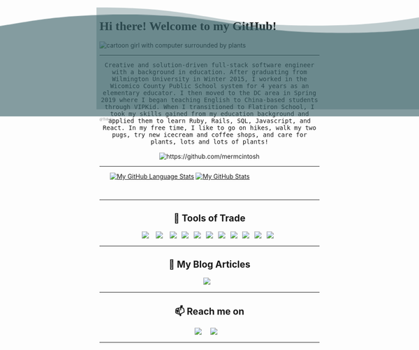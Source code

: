 <h1 style="font-family:verdana;">Hi there! Welcome to my GitHub! 👋🌵😊</h1> 

<img src="https://media-exp1.licdn.com/dms/image/C4E16AQG0UX2Ed84caw/profile-displaybackgroundimage-shrink_350_1400/0/1618936958802?e=1625702400&v=beta&t=uW-RsCtjpb0bwilKYzTqvaJcmaH7luQOBFpz8mFoL2U" alt="cartoon girl with computer surrounded by plants"/>

<hr>

 <p align="center">
  <samp>Creative and solution-driven full-stack software engineer with a background in education. After graduating from Wilmington University in Winter 2015, I worked in the Wicomico County Public School system for 4 years as an elementary educator. I then moved to the DC area in Spring 2019 where I began teaching English to China-based students through VIPKid. When I transitioned to Flatiron School, I took my skills gained from my education background and applied them to learn Ruby, Rails, SQL, Javascript, and React. In my free time, I like to go on hikes, walk my two pugs, try new icecream and coffee shops, and care for plants, lots and lots of plants!
  </samp>
  <br> <br>
  <img src="https://komarev.com/ghpvc/?username=mermcintosh" alt="https://github.com/mermcintosh" />
</p>

<hr>

&nbsp;&nbsp;&nbsp;&nbsp;&nbsp;&nbsp;[![My GitHub Language Stats](https://github-readme-stats.vercel.app/api/top-langs/?username=mermcintosh&langs_count=5&theme=vue)]()
[![My GitHub Stats](https://github-readme-stats.vercel.app/api/?username=mermcintosh&count_private=true&theme=vue&showicons=true)]()

 <br>
 


<hr>

<h2 align="center"> 🔭 Tools of Trade</h2>
<p align="center">
  <img src="https://img.shields.io/badge/JavaScript-323330?style=for-the-badge&logo=javascript&logoColor=F7DF1E" />&nbsp;&nbsp;&nbsp;
  <img src="https://img.shields.io/badge/React-20232A?style=for-the-badge&logo=react&logoColor=61DAFB" />&nbsp;&nbsp;&nbsp;
  <img src="https://img.shields.io/badge/React_Router-CA4245?style=for-the-badge&logo=react-router&logoColor=white" />&nbsp;&nbsp;
  <img src="https://img.shields.io/badge/Ruby-CC342D?style=for-the-badge&logo=ruby&logoColor=white" />&nbsp;&nbsp;
  <img src="https://img.shields.io/badge/Ruby_on_Rails-CC0000?style=for-the-badge&logo=ruby-on-rails&logoColor=white" />&nbsp;&nbsp;
  <img src="https://img.shields.io/badge/CSS-239120?&style=for-the-badge&logo=css3&logoColor=white" />&nbsp;&nbsp;
  <img src="https://img.shields.io/badge/HTML-239120?style=for-the-badge&logo=html5&logoColor=white" />&nbsp;&nbsp;
  <img src="https://img.shields.io/badge/Bootstrap-563D7C?style=for-the-badge&logo=bootstrap&logoColor=white" />&nbsp;&nbsp;
  <img src="https://img.shields.io/badge/Material--UI-0081CB?style=for-the-badge&logo=material-ui&logoColor=white" />&nbsp;&nbsp;
  <img src="https://img.shields.io/badge/PostgreSQL-316192?style=for-the-badge&logo=postgresql&logoColor=white" />&nbsp;&nbsp;
  <img src="https://img.shields.io/badge/SQLite-07405E?style=for-the-badge&logo=sqlite&logoColor=white" />&nbsp;&nbsp;
</p>

<hr>

<h2 align="center">💬 My Blog Articles</h2>
<p align="center" align='right'>
  <a target="_blank"href="https://meredith-mcintosh.medium.com/"><img src="https://img.shields.io/badge/Medium%20-%231572B6.svg?&style=for-the-badge&logo=medium&logoColor=white" /></a>&nbsp;&nbsp;&nbsp;
</p>

<hr>

<h2  align="center">📫 Reach me on</h2>
<p align="center">
  <a target="_blank"href="https://www.linkedin.com/in/meredith-mcintosh/"><img src="https://img.shields.io/badge/linkedin-%230077B5.svg?&style=for-the-badge&logo=linkedin&logoColor=white" /></a>&nbsp;&nbsp;&nbsp;&nbsp;
  <a href="mailto:meredith@mcintosh.io?subject=Hello%Meredith,%20From%20Github"><img src="https://img.shields.io/badge/gmail-%23D14836.svg?&style=for-the-badge&logo=gmail&logoColor=white" /></a>&nbsp;&nbsp;&nbsp;&nbsp;
</p>

<hr>


<svg viewBox="0 0 115 25" xmlns="http://www.w3.org/2000/svg" xmlns:xlink="http://www.w3.org/1999/xlink">

<style>

svg {
  width:100vw;
  position:fixed;
  top:-5px;
  transform: rotate(360deg);
  overflow:visible;
}

.wave {
  animation: wave 3s linear;
  animation-iteration-count:infinite;
  fill: #345d63;  
}


#wave2 {
  animation-duration:5s;
  animation-direction: reverse;
  opacity: .6
}
#wave3 {
  animation-duration: 7s;
  opacity:.3;
}
@keyframes wave {
  to {transform: translateX(-100%);}
}


</style>

 <defs> 
    <filter id="goo">
      <feGaussianBlur in="SourceGraphic" stdDeviation="1" result="blur" />
      <feColorMatrix in="blur" mode="matrix" values="
           1 0 0 0 0  
           0 1 0 0 0  
           0 0 1 0 0  
           0 0 0 13 -9" result="goo" />
      <xfeBlend in="SourceGraphic" in2="goo" />
  	</filter>
    <path id="wave" d="M 0,10 C 30,10 30,15 60,15 90,15 90,10 120,10 150,10 150,15 180,15 210,15 210,10 240,10 v 28 h -240 z" />
  </defs> 
  <use id="wave3" class="wave" xlink:href="#wave" x="0" y="-2" ></use> 
  <use id="wave2" class="wave" xlink:href="#wave" x="0" y="0" ></use>
<svg height="30" width="200" xmlns:xlink="http://www.w3.org/1999/xlink">
  <a xlink:href="https://github.com/Trilokia" target="_top">
  <text y="39" font-family="Times, serif" fill="grey" font-size="1px">
    @Trilokia
  </text>
  </a>
</svg>
</svg>




<!--
**mermcintosh/mermcintosh** is a ✨ _special_ ✨ repository because its `README.md` (this file) appears on your GitHub profile.

Here are some ideas to get you started:

- 🔭 I’m currently working on ...
- 🌱 I’m currently learning ...
- 👯 I’m looking to collaborate on ...
- 🤔 I’m looking for help with ...
- 💬 Ask me about ...
- 📫 How to reach me: ...
- 😄 Pronouns: ...
- ⚡ Fun fact: ...
-->

